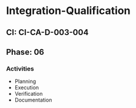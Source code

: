 # Integration-Qualification

## CI: CI-CA-D-003-004
## Phase: 06

### Activities
- Planning
- Execution
- Verification
- Documentation
